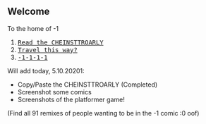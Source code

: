 ## Welcome
To the home of -1

1. [<kbd>Read the CHEINSTTROARLY</kbd>](https://cheinsttroarly.github.io/TheCHEINSTTROARLY/Contents)
2. [<kbd>Travel this way?</kbd>](https://github.com)
3. [<kbd>-1-1-1-1</kbd>](https://github.com)

Will add today, 5.10.20201:  
- Copy/Paste the CHEINSTTROARLY (Completed)
- Screenshot some comics
- Screenshots of the platformer game!

(Find all 91 remixes of people wanting to be in the -1 comic :0 oof)
